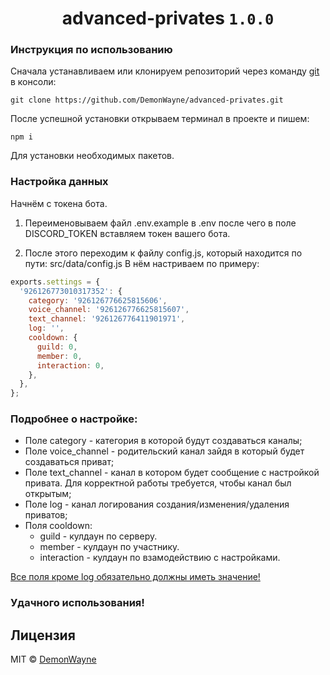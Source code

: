 <h1 align="center">advanced-privates <code>1.0.0</code></h1>

### Инструкция по использованию

Сначала устанавливаем или клонируем репозиторий через команду [git](https://git-scm.com) в консоли:
```
git clone https://github.com/DemonWayne/advanced-privates.git
```

После успешной установки открываем терминал в проекте и пишем:
```
npm i
```
Для установки необходимых пакетов.

### Настройка данных

Начнём с токена бота. 
1. Переименовываем файл .env.example в .env после чего в поле DISCORD_TOKEN вставляем токен вашего бота.

2. После этого переходим к файлу config.js, который находится по пути: src/data/config.js В нём настриваем по примеру:
```js
exports.settings = {
  '926126773010317352': {
    category: '926126776625815606',
    voice_channel: '926126776625815607',
    text_channel: '926126776411901971',
    log: '',
    cooldown: {
      guild: 0,
      member: 0,
      interaction: 0,
    },
  },
};
```

### Подробнее о настройке:

* Поле category - категория в которой будут создаваться каналы;<br>
* Поле voice_channel - родительский канал зайдя в который будет создаваться приват;<br>
* Поле text_channel - канал в котором будет сообщение с настройкой привата. Для корректной работы требуется, чтобы канал был открытым;<br>
* Поле log - канал логирования создания/изменения/удаления приватов;<br>
* Поля cooldown: 
  * guild - кулдаун по серверу.
  * member - кулдаун по участнику.
  * interaction - кулдаун по взамодействию с настройками.

<ins>Все поля кроме log обязательно должны иметь значение!</ins>

### Удачного использования!

## Лицензия

MIT © [DemonWayne](https://github.com/DemonWayne)
